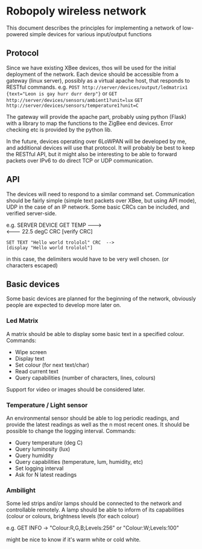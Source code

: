# Robopoly wireless network

This document describes the principles for implementing a network of low-powered simple devices for various input/output functions

## Protocol

Since we have existing XBee devices, thos will be used for the initial
deployment of the network. Each device should be accessible from a gateway
(linux server), possibly as a virtual apache host, that responds to RESTful
commands. e.g.
  `POST http://server/devices/output/ledmatrix1 {text="Leon is gay hurr durr derp"}`
or
  `GET http://server/devices/sensors/ambient1?unit=lux`
  `GET http://server/devices/sensors/temperature1?unit=C`

The gateway will provide the apache part, probably using python (Flask) with a
library to map the functions to the ZigBee end devices. Error checking etc is
provided by the python lib.

In the future, devices operating over 6LoWPAN will be developed by me, and
additional devices will use that protocol. It will probably be best to keep the
RESTful API, but it might also be interesting to be able to forward packets over
IPv6 to do direct TCP or UDP communication.

## API

The devices will need to respond to a similar command set. Communication should
be fairly simple (simple text packets over XBee, but using API mode), UDP in the
case of an IP network. Some basic CRCs can be included, and verified
server-side.

e.g.
SERVER				DEVICE
	GET TEMP --->	
	<--- 22.5 degC CRC
[verify CRC]

	SET TEXT "Hello world trololol" CRC  -->
	[display "Hello world trololol"]

in this case, the delimiters would have to be very well chosen. (or characters
escaped)

## Basic devices

Some basic devices are planned for the beginning of the network, obviously
people are expected to develop more later on.

### Led Matrix

A matrix should be able to display some basic text in a specified colour.
Commands:
- Wipe screen
- Display text
- Set colour (for next text/char)
- Read current text
- Query capabilities (number of characters, lines, colours)

Support for video or images should be considered later.

### Temperature / Light sensor

An environmental sensor should be able to log periodic readings, and provide the
latest readings as well as the n most recent ones. It should be possible to
change the logging interval.
Commands:
- Query temperature (deg C)
- Query luminosity (lux)
- Query humidity
- Query capabilities (temperature, lum, humidity, etc)
- Set logging interval
- Ask for N latest readings

### Ambilight

Some led strips and/or lamps should be connected to the network and controllable
remotely. A lamp should be able to inform of its capabilities (colour or
colours, brightness levels (for each colour)

e.g. GET INFO -> "Colour:R,G,B;Levels:256" or "Colour:W;Levels:100"

might be nice to know if it's warm white or cold white.
